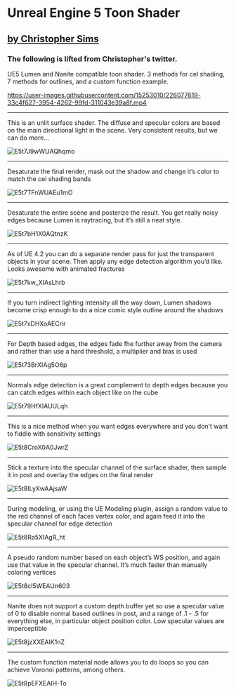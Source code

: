 # Unreal Engine 5 Toon Shader
## [by Christopher Sims](https://twitter.com/csims314/status/1412863101196713993)

### The following is lifted from Christopher's twitter.

UE5 Lumen and Nanite compatible toon shader. 3 methods for cel shading, 7 methods for outlines, and a custom function example. 

https://user-images.githubusercontent.com/15253010/226077619-33c4f627-3954-4262-99fd-311043e39a8f.mp4

---

This is an unlit surface shader. The diffuse and specular colors are based on the main directional light in the scene. Very consistent results, but we can do more...

![E5t7J9wWUAQhqmo](https://user-images.githubusercontent.com/15253010/226077700-cbd82c83-5713-4b94-9843-4b5b30637e05.jpg)

---

Desaturate the final render, mask out the shadow and change it’s color to match the cel shading bands

![E5t7TFnWUAEu1mO](https://user-images.githubusercontent.com/15253010/226077777-2963840e-64ce-4f96-8360-b20ab8d5fe3c.jpg)

---

Desaturate the entire scene and posterize the result. You get really noisy edges because Lumen is raytracing, but it’s still a neat style.

![E5t7bH1X0AQtnzK](https://user-images.githubusercontent.com/15253010/226077825-58cd23b9-9537-4753-b132-827f90b756ec.jpg)

---

As of UE 4.2 you can do a separate render pass for just the transparent objects in your scene. Then apply any edge detection algorithm you’d like. Looks awesome with animated fractures

![E5t7kw_XIAsLhrb](https://user-images.githubusercontent.com/15253010/226077851-5e76236f-6520-4a00-8510-24226fd73020.jpg)

---

If you turn indirect lighting intensity all the way down, Lumen shadows become crisp enough to do a nice comic style outline around the shadows


![E5t7xDHXoAECrir](https://user-images.githubusercontent.com/15253010/226077891-38c4efd8-bd6d-49b2-bf96-18b7997a773b.jpg)

---

For Depth based edges, the edges fade fhe further away from the camera and rather than use a hard threshold, a multiplier and bias is used

![E5t73BrXIAg5O6p](https://user-images.githubusercontent.com/15253010/226077945-d9b284d7-9fe5-4bbd-a330-85f67655c6ad.jpg)

---

Normals edge detection is a great complement to depth edges because you can catch edges within each object like on the cube

![E5t79HfXIAUULqh](https://user-images.githubusercontent.com/15253010/226077976-74de9dcc-d4d7-4ff4-859f-85ccb5215f2f.jpg)

---

This is a nice method when you want edges everywhere and you don’t want to fiddle with sensitivity settings

![E5t8CroX0A0JwrZ](https://user-images.githubusercontent.com/15253010/226078020-77d05486-a677-4de0-ba68-78daf239dc70.jpg)

---

Stick a texture into the specular channel of the surface shader, then sample it in post and overlay the edges on the final render

![E5t8ILyXwAAjsaW](https://user-images.githubusercontent.com/15253010/226078174-55b70f97-0c60-405a-b3b5-0cc679d79c19.jpg)

---

During modeling, or using the UE Modeling plugin, assign a random value to the red channel of each faces vertex color, and again feed it into the specular channel for edge detection

![E5t8Ra5XIAgR_ht](https://user-images.githubusercontent.com/15253010/226078214-340929b3-8b54-40ed-8d07-3e79ab9d7d06.jpg)

---

A pseudo random number based on each object’s WS position, and again use that value in the specular channel. It’s much faster than manually coloring vertices

![E5t8cl5WEAUn603](https://user-images.githubusercontent.com/15253010/226078253-f4db9afb-5fcd-46de-acc6-d4e009d3009e.jpg)

---

Nanite does not support a custom depth buffer yet so use a specular value of 0 to disable normal based outlines in post, and a range of .1 - .5 for everything else, in particular object position color. Low specular values are imperceptible

![E5t8jzXXEAIK1nZ](https://user-images.githubusercontent.com/15253010/226078334-ee81c899-fff4-402c-b3bf-9b9f31e76491.png)

---

The custom function material node allows you to do loops so you can achieve Voronoi patterns, among others. 

![E5t8pEFXEAIH-To](https://user-images.githubusercontent.com/15253010/226078378-a22fc8b5-3f7f-44f1-adca-47d6f80a3c95.jpg)

